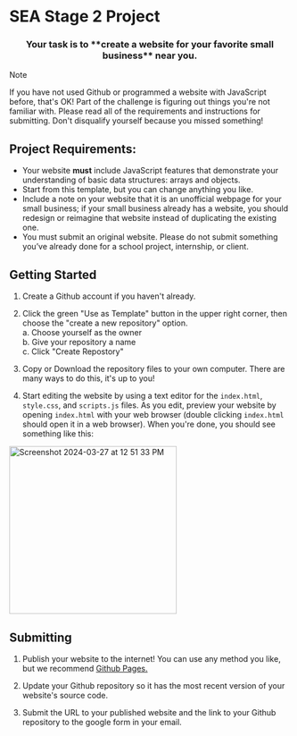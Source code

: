# SEA Stage 2 Project

<h3 align="center">Your task is to **create a website for your favorite small business** near you.</h1>

> [!NOTE]
> If you have not used Github or programmed a website with JavaScript before, that's OK! Part of the challenge is figuring out things you're not familiar with.
> Please read all of the requirements and instructions for submitting. Don't disqualify yourself because you missed something!

## Project Requirements:

 - Your website **must** include JavaScript features that demonstrate your understanding of basic data structures: arrays and objects.
 - Start from this template, but you can change anything you like.
 - Include a note on your website that it is an unofficial webpage for your small business; if your small business already has a website, you should redesign or reimagine that website instead of duplicating the existing one.
 - You must submit an original website. Please do not submit something you’ve already done for a school project, internship, or client. 

## Getting Started

1. Create a Github account if you haven't already.

2. Click the green "Use as Template" button in the upper right corner, then choose the "create a new repository" option.  
  a. Choose yourself as the owner  
  b. Give your repository a name  
  c. Click "Create Repostory"  

3. Copy or Download the repository files to your own computer. There are many ways to do this, it's up to you!

4. Start editing the website by using a text editor for the `index.html`, `style.css`, and `scripts.js` files. As you edit, preview your website by opening `index.html` with your web browser (double clicking `index.html` should open it in a web browser). When you're done, you should see something like this:

<img height="300" alt="Screenshot 2024-03-27 at 12 51 33 PM" src="https://github.com/Snap-Engineering-Academy-2023/rn_lab1/assets/7607483/fdd57236-50fe-48ca-956d-d9b4b12db038">

## Submitting

1. Publish your website to the internet! You can use any method you like, but we recommend [Github Pages.](https://docs.github.com/en/pages/getting-started-with-github-pages/creating-a-github-pages-site#creating-your-site)

2. Update your Github repository so it has the most recent version of your website's source code.

3. Submit the URL to your published website and the link to your Github repository to the google form in your email.
